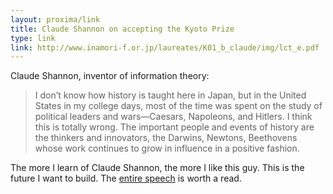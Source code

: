 ```yaml
---
layout: proxima/link
title: Claude Shannon on accepting the Kyoto Prize
type: link
link: http://www.inamori-f.or.jp/laureates/K01_b_claude/img/lct_e.pdf
---
```


Claude Shannon, inventor of information theory:

> I don’t know how history is taught here in Japan, but in the United States in my college days, most of the time was spent on the study of political leaders and wars—Caesars, Napoleons, and Hitlers. I think this is totally wrong. The important people and events of history are the thinkers and innovators, the Darwins, Newtons, Beethovens whose work continues to grow in influence in a positive fashion.

The more I learn of Claude Shannon, the more I like this guy. This is the future I want to build. The [entire speech](http://www.inamori-f.or.jp/laureates/K01_b_claude/img/lct_e.pdf) is worth a read.
